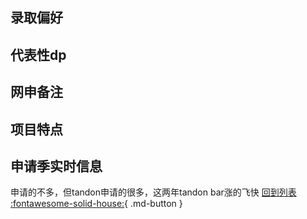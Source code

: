 ## 录取偏好

## 代表性dp

## 网申备注

## 项目特点

## 申请季实时信息
申请的不多，但tandon申请的很多，这两年tandon bar涨的飞快
[回到列表 :fontawesome-solid-house:](选校梯度.md){ .md-button }
